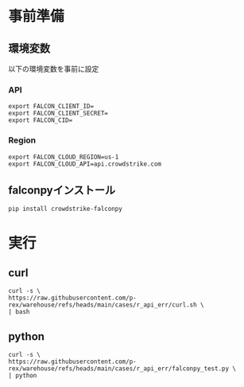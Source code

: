 # 事前準備

## 環境変数
以下の環境変数を事前に設定
### API 
```
export FALCON_CLIENT_ID=
export FALCON_CLIENT_SECRET=
export FALCON_CID=
```

### Region
```
export FALCON_CLOUD_REGION=us-1
export FALCON_CLOUD_API=api.crowdstrike.com
```

## falconpyインストール
```
pip install crowdstrike-falconpy
```


# 実行
## curl
```
curl -s \
https://raw.githubusercontent.com/p-rex/warehouse/refs/heads/main/cases/r_api_err/curl.sh \
| bash
```

## python
```
curl -s \
https://raw.githubusercontent.com/p-rex/warehouse/refs/heads/main/cases/r_api_err/falconpy_test.py \
| python
```
